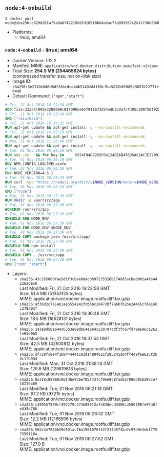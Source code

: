 ## `node:4-onbuild`

```console
$ docker pull node@sha256:c629d281af9ada6f422198d7d18918b84e4ac73a993357c2841f30d504b1947d
```

-	Platforms:
	-	linux; amd64

### `node:4-onbuild` - linux; amd64

-	Docker Version: 1.12.2
-	Manifest MIME: `application/vnd.docker.distribution.manifest.v2+json`
-	Total Size: **254.5 MB (254465624 bytes)**  
	(compressed transfer size, not on-disk size)
-	Image ID: `sha256:5e2749e846d6df18bcdce44b51402d4169cfba8218b6f685e3892b72771e84a0`
-	Default Command: `["npm","start"]`

```dockerfile
# Fri, 21 Oct 2016 16:22:34 GMT
ADD file:23aa4f893e3288698c017b90be657911b72d54edb3b3a7c4d05c308f50f9228f in / 
# Fri, 21 Oct 2016 16:22:34 GMT
CMD ["/bin/bash"]
# Fri, 21 Oct 2016 16:36:32 GMT
RUN apt-get update && apt-get install -y --no-install-recommends 		ca-certificates 		curl 		wget 	&& rm -rf /var/lib/apt/lists/*
# Fri, 21 Oct 2016 16:37:29 GMT
RUN apt-get update && apt-get install -y --no-install-recommends 		bzr 		git 		mercurial 		openssh-client 		subversion 				procps 	&& rm -rf /var/lib/apt/lists/*
# Mon, 31 Oct 2016 21:26:48 GMT
RUN apt-get update && apt-get install -y --no-install-recommends 		autoconf 		automake 		bzip2 		file 		g++ 		gcc 		imagemagick 		libbz2-dev 		libc6-dev 		libcurl4-openssl-dev 		libdb-dev 		libevent-dev 		libffi-dev 		libgdbm-dev 		libgeoip-dev 		libglib2.0-dev 		libjpeg-dev 		libkrb5-dev 		liblzma-dev 		libmagickcore-dev 		libmagickwand-dev 		libmysqlclient-dev 		libncurses-dev 		libpng-dev 		libpq-dev 		libreadline-dev 		libsqlite3-dev 		libssl-dev 		libtool 		libwebp-dev 		libxml2-dev 		libxslt-dev 		libyaml-dev 		make 		patch 		xz-utils 		zlib1g-dev 	&& rm -rf /var/lib/apt/lists/*
# Tue, 01 Nov 2016 06:20:58 GMT
RUN set -ex   && for key in     9554F04D7259F04124DE6B476D5A82AC7E37093B     94AE36675C464D64BAFA68DD7434390BDBE9B9C5     0034A06D9D9B0064CE8ADF6BF1747F4AD2306D93     FD3A5288F042B6850C66B31F09FE44734EB7990E     71DCFD284A79C3B38668286BC97EC7A07EDE3FC1     DD8F2338BAE7501E3DD5AC78C273792F7D83545D     B9AE9905FFD7803F25714661B63B535A4C206CA9     C4F0DFFF4E8C1A8236409D08E73BC641CC11F4C8   ; do     gpg --keyserver ha.pool.sks-keyservers.net --recv-keys "$key";   done
# Tue, 01 Nov 2016 06:26:28 GMT
ENV NPM_CONFIG_LOGLEVEL=info
# Tue, 01 Nov 2016 06:26:29 GMT
ENV NODE_VERSION=4.6.1
# Tue, 01 Nov 2016 06:26:33 GMT
RUN curl -SLO "https://nodejs.org/dist/v$NODE_VERSION/node-v$NODE_VERSION-linux-x64.tar.xz"   && curl -SLO "https://nodejs.org/dist/v$NODE_VERSION/SHASUMS256.txt.asc"   && gpg --batch --decrypt --output SHASUMS256.txt SHASUMS256.txt.asc   && grep " node-v$NODE_VERSION-linux-x64.tar.xz\$" SHASUMS256.txt | sha256sum -c -   && tar -xJf "node-v$NODE_VERSION-linux-x64.tar.xz" -C /usr/local --strip-components=1   && rm "node-v$NODE_VERSION-linux-x64.tar.xz" SHASUMS256.txt.asc SHASUMS256.txt   && ln -s /usr/local/bin/node /usr/local/bin/nodejs
# Tue, 01 Nov 2016 06:26:34 GMT
CMD ["node"]
# Tue, 01 Nov 2016 06:27:38 GMT
RUN mkdir -p /usr/src/app
# Tue, 01 Nov 2016 06:27:38 GMT
WORKDIR /usr/src/app
# Tue, 01 Nov 2016 06:27:39 GMT
ONBUILD ARG NODE_ENV
# Tue, 01 Nov 2016 06:27:39 GMT
ONBUILD ENV NODE_ENV $NODE_ENV
# Tue, 01 Nov 2016 06:27:39 GMT
ONBUILD COPY package.json /usr/src/app/
# Tue, 01 Nov 2016 06:27:40 GMT
ONBUILD RUN npm install
# Tue, 01 Nov 2016 06:27:40 GMT
ONBUILD COPY . /usr/src/app
# Tue, 01 Nov 2016 06:27:40 GMT
CMD ["npm" "start"]
```

-	Layers:
	-	`sha256:43c265008fae5d1f3cbee0dac9697235320b174d85acbed002a4fe44236adec0`  
		Last Modified: Fri, 21 Oct 2016 16:22:58 GMT  
		Size: 51.4 MB (51353125 bytes)  
		MIME: application/vnd.docker.image.rootfs.diff.tar.gzip
	-	`sha256:af36d2c7a1481ae5554241fcb6bc20472bf7a6b7b2be24465c76e168c278a03f`  
		Last Modified: Fri, 21 Oct 2016 16:36:48 GMT  
		Size: 18.5 MB (18528131 bytes)  
		MIME: application/vnd.docker.image.rootfs.diff.tar.gzip
	-	`sha256:143e9d501644c63b3e69d854e8b4c238797cdf3fc87fd79a686c1262fe61e9b5`  
		Last Modified: Fri, 21 Oct 2016 16:37:53 GMT  
		Size: 42.5 MB (42500812 bytes)  
		MIME: application/vnd.docker.image.rootfs.diff.tar.gzip
	-	`sha256:df720fc8e4f160444441c03d14894b21f295241ab4ff4d9f6e625f203c1fb944`  
		Last Modified: Mon, 31 Oct 2016 21:38:14 GMT  
		Size: 129.8 MB (129819618 bytes)  
		MIME: application/vnd.docker.image.rootfs.diff.tar.gzip
	-	`sha256:8a318c82968c66fd6e93bef05f437cf9ee8c87ad62789dd016293ce718219469`  
		Last Modified: Tue, 01 Nov 2016 06:21:18 GMT  
		Size: 97.2 KB (97215 bytes)  
		MIME: application/vnd.docker.image.rootfs.diff.tar.gzip
	-	`sha256:c399557599cf497279c474b885f2a7e830ecd4306cd556788fe97a0fe835d708`  
		Last Modified: Tue, 01 Nov 2016 06:26:52 GMT  
		Size: 12.2 MB (12166596 bytes)  
		MIME: application/vnd.docker.image.rootfs.diff.tar.gzip
	-	`sha256:58dc4e7883b59df01ac76a1991676f42f2174573be7c97e9e1ebf7757559118a`  
		Last Modified: Tue, 01 Nov 2016 06:27:52 GMT  
		Size: 127.0 B  
		MIME: application/vnd.docker.image.rootfs.diff.tar.gzip
